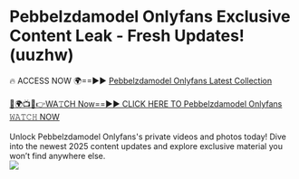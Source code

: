 # Pebbelzdamodel Onlyfans Exclusive Content Leak - Fresh Updates! (uuzhw)

🔥 ACCESS NOW 🌍==►► <a href="https://tinyurl.com/kvy9nzfs" rel="nofollow">Pebbelzdamodel Onlyfans Latest Collection</a>
<br><br>
[🔴🌍📺📱👉WA𝚃CH Now==►► CLICK HERE TO Pebbelzdamodel Onlyfans 𝚆𝙰𝚃𝙲𝙷 NOW](https://tinyurl.com/kvy9nzfs)
<br><br>
Unlock Pebbelzdamodel Onlyfans's private videos and photos today! Dive into the newest 2025 content updates and explore exclusive material you won’t find anywhere else.
<br>
<a href="https://tinyurl.com/kvy9nzfs" rel="nofollow" data-target="animated-image.originalLink"><img src="https://camo.githubusercontent.com/8a4f000d20f83aca3bf7ec5f350d767afa0574a8a352519fd8cfa583a6f93a33/68747470733a2f2f692e696d6775722e636f6d2f644a486b345a712e676966" data-canonical-src="https://i.imgur.com/dJHk4Zq.gif" style="max-width: 100%; display: inline-block;" data-target="animated-image.originalImage"></a>
<br>
